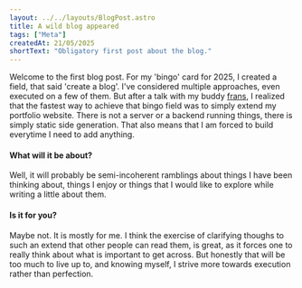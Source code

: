 ```yaml
---
layout: ../../layouts/BlogPost.astro
title: A wild blog appeared
tags: ["Meta"]
createdAt: 21/05/2025
shortText: "Obligatory first post about the blog."
---
```


Welcome to the first blog post. For my 'bingo' card for 2025, I created a field, that said 'create a blog'. I've considered multiple approaches, even executed on a few of them. But after a talk with my buddy [frans](https://frans.today), I realized that the fastest way to achieve that bingo field was to simply extend my portfolio website.
There is not a server or a backend running things, there is simply static side generation. That also means that I am forced to build everytime I need to add anything.

#### What will it be about?
Well, it will probably be semi-incoherent ramblings about things I have been thinking about, things I enjoy or things that I would like to explore while writing a little about them.

#### Is it for you?
Maybe not. It is mostly for me. I think the exercise of clarifying thoughs to such an extend that other people can read them, is great, as it forces one to really think about what is important to get across. But honestly that will be too much to live up to, and knowing myself, I strive more towards execution rather than perfection.